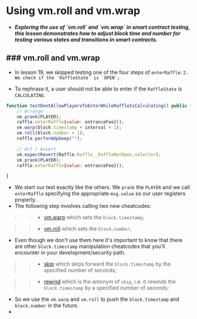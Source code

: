 # Using vm.roll and vm.wrap
- ***Exploring the use of \`vm.roll\` and \`vm.wrap\` in smart contract testing, this lesson demonstrates how to adjust block time and number for testing various states and transitions in smart contracts.***

## ### vm.roll and vm.wrap

- In lesson 19, we skipped testing one of the four steps of `enterRaffle`: ``2. We check if the `RaffleState` is `OPEN`;``

- To rephrase it, a user should not be able to enter if the `RaffleState` is `CALCULATING`.

```javascript
function testDontAllowPlayersToEnterWhileRaffleIsCalculating() public {
    // Arrange
    vm.prank(PLAYER);
    raffle.enterRaffle{value: entranceFee}();
    vm.warp(block.timestamp + interval + 1);
    vm.roll(block.number + 1);
    raffle.performUpkeep("");

    // Act / Assert
    vm.expectRevert(Raffle.Raffle__RaffleNotOpen.selector);
    vm.prank(PLAYER);
    raffle.enterRaffle{value: entranceFee}();

}
```

- We start our test exactly like the others. We `prank` the `PLAYER` and we call `enterRaffle` specifying the appropriate `msg.value` so our user registers properly.
- The following step involves calling two new cheatcodes:

>> * [vm.warp](https://book.getfoundry.sh/cheatcodes/warp?highlight=warp#warp) which sets the `block.timestamp`;

>> * [vm.roll](https://book.getfoundry.sh/cheatcodes/roll?highlight=roll#roll) which sets the `block.number`;

- Even though we don't use them here it's important to know that there are other `block.timestamp` manipulation cheatcodes that you'll encounter in your development/security path.

>> * [skip](https://book.getfoundry.sh/reference/forge-std/skip) which skips forward the `block.timestamp` by the specified number of seconds;

>> * [rewind](https://book.getfoundry.sh/reference/forge-std/rewind) which is the antonym of `skip`, i.e. it rewinds the `block.timestamp` by a specified number of seconds;

- So we use the `vm.warp` and `vm.roll` to push the `block.timestamp` and `block.number` in the future.
- 